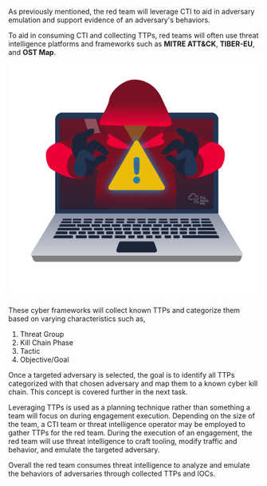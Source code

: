 As previously mentioned, the red team will leverage CTI to aid in adversary emulation and support evidence of an adversary's behaviors.

To aid in consuming CTI and collecting TTPs, red teams will often use threat intelligence platforms and frameworks such as **MITRE ATT&CK**, **TIBER-EU**, and **OST Map**.

![|200](./img/Pasted%20image%2020240123221022.png)

These cyber frameworks will collect known TTPs and categorize them based on varying characteristics such as,

1. Threat Group
2. Kill Chain Phase
3. Tactic
4. Objective/Goal

Once a targeted adversary is selected, the goal is to identify all TTPs categorized with that chosen adversary and map them to a known cyber kill chain. This concept is covered further in the next task.

Leveraging TTPs is used as a planning technique rather than something a team will focus on during engagement execution. Depending on the size of the team, a CTI team or threat intelligence operator may be employed to gather TTPs for the red team. During the execution of an engagement, the red team will use threat intelligence to craft tooling, modify traffic and behavior, and emulate the targeted adversary.

Overall the red team consumes threat intelligence to analyze and emulate the behaviors of adversaries through collected TTPs and IOCs.